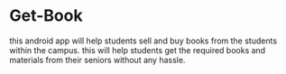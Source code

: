 # Get-Book
this android app will help students sell and buy books from the students within the campus. this will help students get the required books and materials from their seniors without any hassle.
